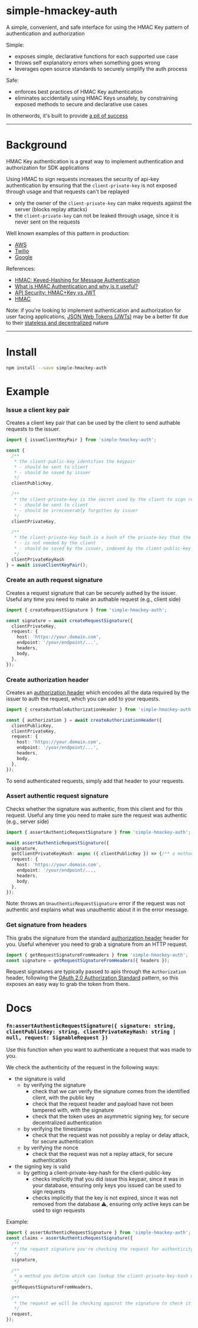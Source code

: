 # simple-hmackey-auth

A simple, convenient, and safe interface for using the HMAC Key pattern of authentication and authorization

Simple:

- exposes simple, declarative functions for each supported use case
- throws self explanatory errors when something goes wrong
- leverages open source standards to securely simplify the auth process

Safe:

- enforces best practices of HMAC Key authentication
- eliminates accidentally using HMAC Keys unsafely, by constraining exposed methods to secure and declarative use cases

In otherwords, it's built to provide [a pit of success](https://blog.codinghorror.com/falling-into-the-pit-of-success/)

---

# Background

HMAC Key authentication is a great way to implement authentication and authorization for SDK applications

Using HMAC to sign requests increases the security of api-key authentication by ensuring that the `client-private-key` is not exposed through usage and that requests can't be replayed
- only the owner of the `client-private-key` can make requests against the server (blocks replay attacks)
- the `client-private-key` can not be leaked through usage, since it is never sent on the requests

Well known examples of this pattern in production:
- [AWS](http://s3.amazonaws.com/doc/s3-developer-guide/RESTAuthentication.html)
- [Twilio](https://www.twilio.com/docs/usage/security#validating-requests)
- [Google](https://cloud.google.com/storage/docs/authentication/hmackeys)


References:
- [HMAC: Keyed-Hashing for Message Authentication](https://www.rfc-editor.org/rfc/rfc2104)
- [What is HMAC Authentication and why is it useful?](https://www.wolfe.id.au/2012/10/20/what-is-hmac-authentication-and-why-is-it-useful/)
- [API Security: HMAC+Key vs JWT](https://softwareengineering.stackexchange.com/questions/297417/rest-api-security-hmac-key-hashing-vs-jwt)
- [HMAC](https://en.wikipedia.org/wiki/HMAC)


Note: if you're looking to implement authentication and authorization for user facing applications, [JSON Web Tokens (JWTs)](https://github.com/whodisio/simple-jwt-auth) may be a better fit due to their [stateless and decentralized](https://softwareengineering.stackexchange.com/a/444092/146747) nature


---

# Install

```sh
npm install --save simple-hmackey-auth
```

# Example

### Issue a client key pair

Creates a client key pair that can be used by the client to send authable requests to the issuer.

```ts
import { issueClientKeyPair } from 'simple-hmackey-auth';

const {
  /**
   * the client-public-key identifies the keypair
   * - should be sent to client
   * - should be saved by issuer
   */
  clientPublicKey,

  /**
   * the client-private-key is the secret used by the client to sign requests
   * - should be sent to client
   * - should be irrecoverably forgotten by issuer
   */
  clientPrivateKey,

  /**
   * the client-private-key hash is a hash of the private-key that the issuer will use to auth requests
   * - is not needed by the client
   * - should be saved by the issuer, indexed by the client-public-key
   */
  clientPrivateKeyHash
} = await issueClientKeyPair();
```

### Create an auth request signature

Creates a request signature that can be securely authed by the issuer. Useful any time you need to make an authable request (e.g., client side)

```ts
import { createRequestSignature } from 'simple-hmackey-auth';

const signature = await createRequestSignature({
  clientPrivateKey,
  request: {
    host: 'https://your.domain.com',
    endpoint: '/your/endpoint/...',
    headers,
    body,
  },
});
```


### Create authorization header

Creates an [authorization header](https://tools.ietf.org/html/rfc6750) which encodes all the data required by the issuer to auth the request, which you can add to your requests.

```ts
import { createAuthableAuthorizationHeader } from 'simple-hmackey-auth';

const { authorization } = await createAuthorizationHeader({
  clientPublicKey,
  clientPrivateKey,
  request: {
    host: 'https://your.domain.com',
    endpoint: '/your/endpoint/...',
    headers,
    body,
  },
});
```

To send authenticated requests, simply add that header to your requests.


### Assert authentic request signature

Checks whether the signature was authentic, from this client and for this request. Useful any time you need to make sure the request was authentic (e.g., server side)

```ts
import { assertAuthenticRequestSignature } from 'simple-hmackey-auth';

await assertAuthenticRequestSignature({
  signature,
  getClientPrivateKeyHash: async ({ clientPublicKey }) => {/** a method you define to lookup the private key hash from your database using the public key */},
  request: {
    host: 'https://your.domain.com',
    endpoint: '/your/endpoint/...,
    headers,
    body,
  },
});
```

Note: throws an `UnauthenticRequestSignature` error if the request was not authentic and explains what was unauthentic about it in the error message.

### Get signature from headers

This grabs the signature from the standard [authorization header](https://tools.ietf.org/html/rfc6750) header for you. Useful whenever you need to grab a signature from an HTTP request.

```ts
import { getRequestSignatureFromHeaders } from 'simple-hmackey-auth';
const signature = getRequestSignatureFromHeaders({ headers });
```

Request signatures are typically passed to apis through the `Authorization` header, following the [OAuth 2.0 Authorization Standard](https://tools.ietf.org/html/rfc6750) pattern, so this exposes an easy way to grab the token from there.


# Docs

### `fn:assertAuthenticRequestSignature({ signature: string, clientPublicKey: string, clientPrivateKeyHash: string | null, request: SignableRequest })`

Use this function when you want to authenticate a request that was made to you.

We check the authenticity of the request in the following ways:

- the signature is valid
  - by verifying the signature
    - check that we can verify the signature comes from the identified client, with the public key
    - check that the request header and payload have not been tampered with, with the signature
    - check that the token uses an asymmetric signing key, for secure decentralized authentication
  - by verifying the timestamps
    - check that the request was not possibly a replay or delay attack, for secure authentication
  - by verifying the nonce
    - check that the request was not a replay attack, for secure authentication
- the signing key is valid
  - by getting a client-private-key-hash for the client-public-key
    - checks implicitly that you did issue this keypair, since it was in your database, ensuring only keys you issued can be used to sign requests
    - checks implicitly that the key is not expired, since it was not removed from the database ⚠️, ensuring only active keys can be used to sign requests

Example:

```ts
import { assertAuthenticRequestSignature } from 'simple-hmackey-auth';
const claims = assertAuthenticRequestSignature({
  /**
   * the request signature you're checking the request for authenticity against
   */
  signature,

  /**
   * a method you define which can lookup the client-private-key-hash using the client-public-key
   */
  getRequestSignatureFromHeaders,

  /**
   * the request we will be checking against the signature to check it was not tampered with
   */
  request,
});
```
